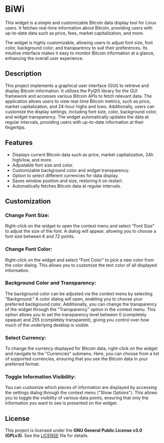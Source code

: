# BiWi

This widget is a simple and customizable Bitcoin data display tool for Linux users. It fetches real-time information about Bitcoin, providing users with up-to-date data such as price, fees, market capitalization, and more.

The widget is highly customizable, allowing users to adjust font size, font color, background color, and transparency to suit their preferences. Its intuitive interface makes it easy to monitor Bitcoin information at a glance, enhancing the overall user experience.

## Description

This project implements a graphical user interface (GUI) to retrieve and display Bitcoin information. It utilizes the PyQt5 library for the GUI framework and accesses various Bitcoin APIs to fetch relevant data. The application allows users to view real-time Bitcoin metrics, such as price, market capitalization, and 24-hour highs and lows. Additionally, users can customize the display settings, including font size, color, background color, and widget transparency. The widget automatically updates the data at regular intervals, providing users with up-to-date information at their fingertips.

## Features

- Displays current Bitcoin data such as price, market capitalization, 24h high/low, and more.
- Adjustable font size and color.
- Customizable background color and widget transparency.
- Option to select different currencies for data display.
- Saves window position and size, restoring it on restart.
- Automatically fetches Bitcoin data at regular intervals.

## Customization

### Change Font Size:

Right-click on the widget to open the context menu and select "Font Size" to adjust the size of the font. A dialog will appear, allowing you to choose a font size between 6 and 72 points.

### Change Font Color:

Right-click on the widget and select "Font Color" to pick a new color from the color dialog. This allows you to customize the text color of all displayed information.

### Background Color and Transparency:

The background color can be adjusted via the context menu by selecting "Background." A color dialog will open, enabling you to choose your preferred background color. Additionally, you can change the transparency of the widget through the "Transparency" option in the context menu. This option allows you to set the transparency level between 0 (completely opaque) and 255 (completely transparent), giving you control over how much of the underlying desktop is visible.

### Select Currency:

To change the currency displayed for Bitcoin data, right-click on the widget and navigate to the "Currencies" submenu. Here, you can choose from a list of supported currencies, ensuring that you see the Bitcoin data in your preferred format.

### Toggle Information Visibility:

You can customize which pieces of information are displayed by accessing the settings dialog through the context menu ("Show Options"). This allows you to toggle the visibility of various data points, ensuring that only the information you want to see is presented on the widget.

## License

This project is licensed under the **GNU General Public License v3.0 (GPLv3)**. See the [LICENSE](https://www.gnu.org/licenses/gpl-3.0.html) file for details.
